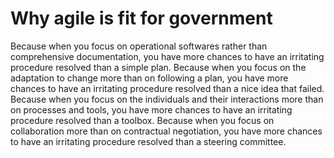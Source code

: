 Why agile is fit for government
===============================

Because when you focus on operational softwares rather than comprehensive documentation, you have more chances to have an irritating procedure resolved than a simple plan.
Because when you focus on the adaptation to change more than on following a plan, you have more chances to have an irritating procedure resolved than a nice idea that failed. Because when you focus on the individuals and their interactions more than on processes and tools, you have more chances to have an irritating procedure resolved than a toolbox. Because when you focus on collaboration more than on contractual negotiation, you have more chances to have an irritating procedure resolved than a steering committee.
